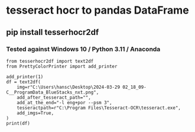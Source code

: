 # tesseract hocr to pandas DataFrame

## pip install tesserhocr2df

### Tested against Windows 10 / Python 3.11 / Anaconda 


```PY
from tesserhocr2df import text2df
from PrettyColorPrinter import add_printer

add_printer(1)
df = text2df(
    img=r"C:\Users\hansc\Desktop\2024-03-29 02_18_09-C__ProgramData_BlueStacks_nxt.png",
    add_after_tesseract_path="",
    add_at_the_end="-l eng+por --psm 3",
    tesseractpath=r"C:\Program Files\Tesseract-OCR\tesseract.exe",
    add_imgs=True,
)
print(df)
```